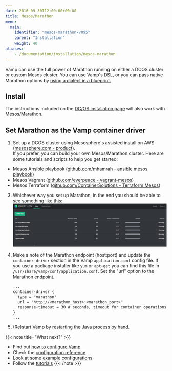 ```yaml
---
date: 2016-09-30T12:00:00+00:00
title: Mesos/Marathon
menu:
  main:
    identifier: "mesos-marathon-v095"
    parent: "Installation"
    weight: 40
aliases:
    - /documentation/installation/mesos-marathon
---
```


Vamp can use the full power of Marathon running on either a DCOS cluster or custom Mesos cluster. You can use Vamp's DSL, or you can pass native Marathon options by [using a dialect in a blueprint.](/documentation/using-vamp/dialects)  

## Install
The instructions included on the [DC/OS installation page](/documentation/installation/v0.9.5/dcos) will also work with Mesos/Marathon.

## Set Marathon as the Vamp container driver

1. Set up a DCOS cluster using Mesosphere's assisted install on AWS ([mesosphere.com - product](https://mesosphere.com/product/)).  
If you prefer, you can build your own Mesos/Marathon cluster. Here are some tutorials and scripts to help you get started:

  * Mesos Ansible playbook ([github.com/mhamrah - ansible mesos playbook](https://github.com/mhamrah/ansible-mesos-playbook))
  * Mesos Vagrant ([github.com/everpeace - vagrant-mesos](https://github.com/everpeace/vagrant-mesos))
  * Mesos Terraform ([github.com/ContainerSolutions - Terraform Mesos](https://github.com/ContainerSolutions/terraform-mesos))

3. Whichever way you set up Marathon, in the end you should be able to see something like this:  
![](/images/screens/marathon-screenshot.png)

4. Make a note of the Marathon endpoint (host:port) and update the `container-driver` section in the Vamp `application.conf` config file. If you use a package installer like `yum` or `apt-get` you can find this file in `/usr/share/vamp/conf/application.conf`. Set the "url" option to the Marathon endpoint.

    ```
    ...
    container-driver {
      type = "marathon"
      url = "http://<marathon_host>:<marathon_port>"
      response-timeout = 30 # seconds, timeout for container operations
    }
    ...
    ```    
5. (Re)start Vamp by restarting the Java process by hand.   

{{< note title="What next?" >}}
* Find out [how to configure Vamp](documentation/configure/v0.9.5/configure-vamp)
* Check the [configuration reference](documentation/configure/v0.9.5/configuration-reference)
* Look at some [example configurations](documentation/configure/v0.9.5/example-configurations)
* Follow the [tutorials](/documentation/tutorials/overview)
{{< /note >}}


